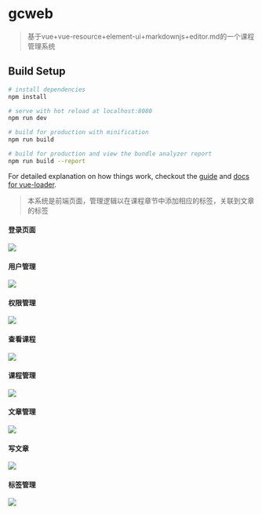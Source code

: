 # gcweb

> 基于vue+vue-resource+element-ui+markdownjs+editor.md的一个课程管理系统

## Build Setup

``` bash
# install dependencies
npm install

# serve with hot reload at localhost:8080
npm run dev

# build for production with minification
npm run build

# build for production and view the bundle analyzer report
npm run build --report
```

For detailed explanation on how things work, checkout the [guide](http://vuejs-templates.github.io/webpack/) and [docs for vue-loader](http://vuejs.github.io/vue-loader).

>  本系统是前端页面，管理逻辑以在课程章节中添加相应的标签，关联到文章的标签

#### 登录页面

![](http://opok8iwaa.bkt.clouddn.com/image/github/gcweb/loginPage.png?imageMogr2/auto-orient/thumbnail/600x600>/blur/1x0/quality/75|imageslim)

#### 用户管理

![](http://opok8iwaa.bkt.clouddn.com/image/github/gcweb/UserInfoManage.png?imageMogr2/auto-orient/thumbnail/600x600>/blur/1x0/quality/75|imageslim)

#### 权限管理

![](http://opok8iwaa.bkt.clouddn.com/image/github/gcweb/PermissionsManage.png?imageMogr2/auto-orient/thumbnail/600x600>/blur/1x0/quality/75|imageslim)

#### 查看课程

![](http://opok8iwaa.bkt.clouddn.com/image/github/gcweb/readCourse.png?imageMogr2/auto-orient/thumbnail/600x600>/blur/1x0/quality/75|imageslim)

#### 课程管理

![](http://opok8iwaa.bkt.clouddn.com/image/github/gcweb/CourseManage.png?imageMogr2/auto-orient/thumbnail/600x600>/blur/1x0/quality/75|imageslim)

 #### 文章管理

![](http://opok8iwaa.bkt.clouddn.com/image/github/gcweb/ArticlesManage.png?imageMogr2/auto-orient/thumbnail/600x600>/blur/1x0/quality/75|imageslim)

#### 写文章

![](http://opok8iwaa.bkt.clouddn.com/image/github/gcweb/write.png?imageMogr2/auto-orient/thumbnail/600x600>/blur/1x0/quality/75|imageslim)

#### 标签管理

![](http://opok8iwaa.bkt.clouddn.com/image/github/gcweb/TagsManage.png?imageMogr2/auto-orient/thumbnail/600x600>/blur/1x0/quality/75|imageslim)
